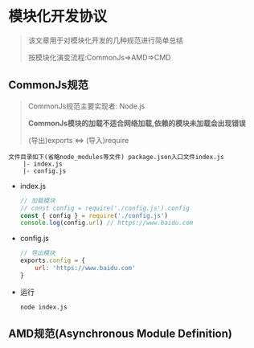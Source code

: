 # 模块化开发协议

> 该文章用于对模块化开发的几种规范进行简单总结
>
> 按模块化演变流程:CommonJs=&gt;AMD=&gt;CMD

## CommonJs规范

> CommonJs规范主要实现者: Node.js
>
> **CommonJs模块的加载不适合网络加载,依赖的模块未加载会出现错误**
>
> \(导出\)exports &lt;=&gt; \(导入\)require

```text
文件目录如下(省略node_modules等文件) package.json入口文件index.js
    |- index.js
    |- config.js
```

* index.js

  ```javascript
  // 加载模块
  // const config = require('./config.js').config
  const { config } = require('./config.js')
  console.log(config.url) // https://www.baidu.com
  ```

* config.js

  ```javascript
  // 导出模块
  exports.config = {
      url: 'https://www.baidu.com'
  }
  ```

* 运行

  ```text
  node index.js
  ```

## AMD规范\(Asynchronous Module Definition\)

